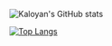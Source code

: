 ![Kaloyan's GitHub stats](https://github-readme-stats.vercel.app/api?username=KaloyanTsotsev&show_icons=true&theme=github_dark)

[![Top Langs](https://github-readme-stats.vercel.app/api/top-langs/?username=KaloyanTsotsev&theme=github_dark)](https://github.com/KaloyanTsotsev/github-readme-stats)
